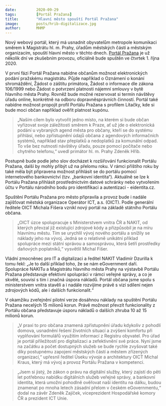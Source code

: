 ```yaml
---
date:         2020-09-29
tags:         [Portál Pražana]
title:        "Hlavní město spouští Portál Pražana"
image: 	      posts/hrib-digitalizace.jpg
author:       MHMP
---
```


Nový webový portál, který má usnadnit obyvatelům metropole komunikaci směrem k Magistrátu hl. m. Prahy, úřadům městských částí a městským organizacím, spouští hlavní město v těchto dnech. [Portál Pražana](https://www.portalprazana.cz/) je už několik dní ve zkušebním provozu, oficiálně bude spuštěn ve čtvrtek 1. října 2020.

V první fázi Portál Pražana nabídne občanům možnost elektronických podání pražskému magistrátu. Půjde například o Oznámení o konání shromáždění, Žádost o záštitu primátora, Žádost o informace dle zákona 106/1999 nebo Žádost o potvrzení platnosti nájemní smlouvy v bytě hlavního města Prahy. Rovněž bude možné rezervovat si termín návštěvy úřadu online, konkrétně na odboru dopravněsprávních činností. Portál také nabídne možnost propojit profil Portálu Pražana s profilem Lítačky, kde si bude moci občan například ověřit platnost kupónu.

> „Naším cílem bylo vytvořit jedno místo, na kterém si bude občan vyřizovat svoje záležitosti směrem k Praze, ať už jde o elektronická podání u vybraných agend města pro občany, kteří se do systému přihlásí, nebo zpřístupnění údajů občana z agendových informačních systémů, například stav přeplatků a nedoplatků za komunální odpad. To vše bez nutnosti návštěvy úřadu, pouze pomocí počítače nebo chytrého telefonu,“ uvedl primátor hl. m. Prahy Zdeněk Hřib.

Postupně bude podle jeho slov docházet k rozšiřování funkcionalit Portálu Pražana, další by mohly přibýt už na přelomu roku. V rámci příštího roku by také měla být připravena možnost přihlásit se do portálu pomocí internetového bankovnictví (tzv. „bankovní identita“). Aktuálně se lze k Portálu Pražana přihlásit prostřednictvím datové schránky nebo vytvořením účtu v Portálu národního bodu pro identifikaci a autentizaci - eidentita.cz.

Spuštění Portálu Pražana pro město připravila a provoz bude i nadále zajišťovat městská organizace Operátor ICT, a.s. (OICT). Podle generální ředitele OICT Michala Fišera vznikl nový portál na základě státního Portálu občana. 

> „OICT úzce spolupracuje s Ministerstvem vnitra ČR a NAKIT, od kterých převzal již existující zdrojové kódy a přizpůsobil je na míru hlavnímu městu. Tím se urychlil vývoj nového portálu a snížily se náklady jeho na vývoj. Jedná se o relativně unikátní příklad spolupráce mezi státní správou a samosprávou, která šetří prostředky daňových poplatníků,“ vysvětlil Michal Fišer.

Vládní zmocněnec pro IT a digitalizaci a ředitel NAKIT Vladimír Dzurilla k tomu řekl: „Je to další příklad toho, že se nám eGovernment daří. Spolupráce NAKITu a Magistrátu hlavního města Prahy na výstavbě Portálu Pražana představuje efektivní spolupráci v rámci veřejné správy, a co je skvělé, souvisí s tím i značná úspora nákladů. Portál občana jsme spolu s ministerstvem vnitra stavěli a i nadále rozvíjíme právě s vizí sdílení nejen zdrojových kódů, ale i dalších funkcionalit.“

V okamžiku zveřejnění pilotní verze dosáhnou náklady na spuštění Portálu Pražana necelých 15 milionů korun. Právě možnost převzít funkcionality z Portálu občana představuje úsporu nákladů o dalších zhruba 10 až 15 milionů korun.

> „V praxi to pro občana znamená zpřístupnění úřadu kdykoliv z pohodlí domova, usnadnění řešení životních situací a zvýšení komfortu při vyplňování formulářů využitím informací z Registru obyvatel. Pro úřad je portál příležitostí pro digitalizaci a zefektivnění své práce. Nyní jsme na začátku a počet dostupných služeb se bude rychle zvyšovat také díky postupnému zapojení městských částí a městem zřízených organizací,“ upřesnil ředitel Úseku vývoje a architektury OICT Michal Kraus, který má vývoj a provoz Portálu Pražana v kompetenci.

> „Jsem si jistý, že zákon o právu na digitální služby, který zajistí do pěti let potřebnou nabídku digitálních služeb veřejné správy, a bankovní identita, která umožní pohodlně ověřovat naší identitu na dálku, budou znamenat po mnoha letech zásadní přelom v českém eGovernmentu,“ dodal na závěr Zdeněk Zajíček, viceprezident Hospodářské komory ČR a prezident ICT Unie.
